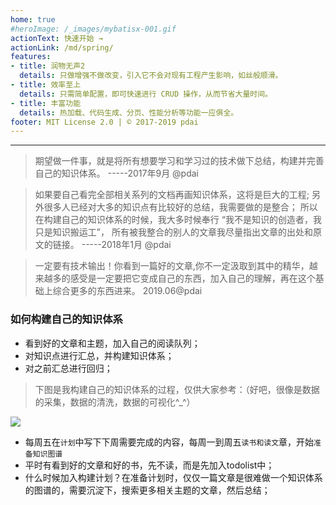 ```yaml
---
home: true
#heroImage: /_images/mybatisx-001.gif
actionText: 快速开始 →
actionLink: /md/spring/
features:
- title: 润物无声2
  details: 只做增强不做改变，引入它不会对现有工程产生影响，如丝般顺滑。
- title: 效率至上
  details: 只需简单配置，即可快速进行 CRUD 操作，从而节省大量时间。
- title: 丰富功能
  details: 热加载、代码生成、分页、性能分析等功能一应俱全。
footer: MIT License 2.0 | © 2017-2019 pdai
---
```


---

> 期望做一件事，就是将所有想要学习和学习过的技术做下总结，构建并完善自己的知识体系。 -----2017年9月 @pdai

> 如果要自己看完全部相关系列的文档再画知识体系，这将是巨大的工程; 另外很多人已经对大多的知识点有比较好的总结，我需要做的是整合； 所以在构建自己的知识体系的时候，我大多时候奉行 “我不是知识的创造者，我只是知识搬运工”， 所有被我整合的别人的文章我尽量指出文章的出处和原文的链接。 -----2018年1月 @pdai

> 一定要有技术输出！你看到一篇好的文章,你不一定汲取到其中的精华，越来越多的感受是一定要把它变成自己的东西，加入自己的理解，再在这个基础上综合更多的东西进来。 2019.06@pdai

### 如何构建自己的知识体系
+ 看到好的文章和主题，加入自己的阅读队列；
+ 对知识点进行汇总，并构建知识体系；
+ 对之前汇总进行回归；

> 下图是我构建自己的知识体系的过程，仅供大家参考：（好吧，很像是数据的采集，数据的清洗，数据的可视化^_^）

![](/_images/arch_workflow.png)


+ 每周五在`计划`中写下下周需要完成的内容，每周一到周五`读书和读文`章，开始`准备知识图谱`
+ 平时有看到好的文章和好的书，先不读，而是先加入todolist中；
+ 什么时候加入构建计划？在准备计划时，仅仅一篇文章是很难做一个知识体系的图谱的，需要沉淀下，搜索更多相关主题的文章，然后总结；

